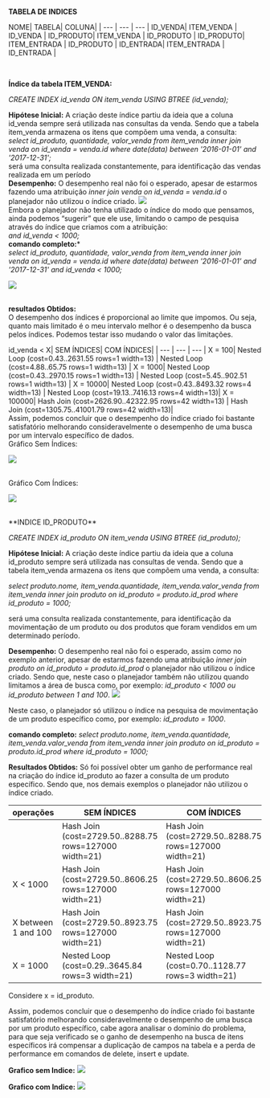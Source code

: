 **TABELA DE INDICES**

NOME| 
 TABELA| 
 COLUNA|
  | --- | --- | --- |
 ID_VENDA| ITEM_VENDA | ID_VENDA |
 ID_PRODUTO| ITEM_VENDA | ID_PRODUTO |
 ID_PRODUTO| ITEM_ENTRADA | ID_PRODUTO |
 ID_ENTRADA| ITEM_ENTRADA | ID_ENTRADA |

<br>
 
 **Índice da tabela ITEM_VENDA:**<br>
  
 *CREATE INDEX id_venda ON item_venda USING
 BTREE (id_venda);*<br>
  
 **Hipótese Inicial:** A criação deste índice partiu da ideia que a coluna id_venda sempre será utilizada nas consultas da venda. Sendo que a tabela item_venda armazena os itens que compõem uma venda, a consulta:
 <br>
 *select id_produto, quantidade, valor_venda
 from item_venda
 inner join venda on id_venda = venda.id
 where date(data) between '2016-01-01' and '2017-12-31';*
 <br>
 será uma consulta realizada constantemente, para identificação das vendas realizada em um período
 <br> 
 **Desempenho:** O desempenho real não foi o esperado, apesar de estarmos fazendo uma atribuição *inner join venda on id_venda = venda.id* o planejador não utilizou o índice criado.
 ![](https://github.com/andrebvitoria/Trabalho-Integrado-5-Periodo/blob/master/Banco%20de%20dados/indices/item_venda_com_indice.png)<br> 
 Embora o planejador não tenha utilizado  o índice do modo que pensamos, ainda podemos “sugerir” que ele use, limitando o campo de pesquisa através do índice que criamos com a atribuição:
  <br>
 *and id_venda < 1000;*
 <br>
 **comando completo:***<br>
 *select id_produto, quantidade, valor_venda
 from item_venda
 inner join venda on id_venda = venda.id
 where date(data) between '2016-01-01' and '2017-12-31' and id_venda < 1000;*
 <br>
 
 ![](https://github.com/andrebvitoria/Trabalho-Integrado-5-Periodo/blob/master/Banco%20de%20dados/indices/item_venda_com_indice_usando.png)
 
 <br>**resultados Obtidos:**<br>
 O desempenho dos índices é proporcional ao limite que impomos.
 Ou seja, quanto mais limitado é o meu intervalo melhor é o desempenho da busca pelos índices. Podemos testar isso mudando o valor das limitações.<br>
  
  
  id_venda < X|
 SEM ÍNDICES|
 COM ÍNDICES|
 | --- | --- | --- |
 X = 100| Nested Loop (cost=0.43..2631.55 rows=1 width=13) | Nested Loop (cost=4.88..65.75 rows=1 width=13) |
 X = 1000| Nested Loop (cost=0.43..2970.15 rows=1 width=13) | Nested Loop (cost=5.45..902.51 rows=1 width=13) |
 X = 10000| Nested Loop (cost=0.43..8493.32 rows=4 width=13) | Nested Loop (cost=19.13..7416.13 rows=4 width=13)|
 X = 100000| Hash Join (cost=2626.90..42322.95 rows=42 width=13) | Hash Join (cost=1305.75..41001.79 rows=42 width=13)|
 <br> 
 Assim, podemos concluir que o desempenho do índice criado foi bastante satisfatório melhorando consideravelmente o desempenho de uma busca por um intervalo específico de dados.<br>
 Gráfico Sem Índices:<br>
 
 ![](https://github.com/andrebvitoria/Trabalho-Integrado-5-Periodo/blob/master/Banco%20de%20dados/indices/item_venda_sem_indice_grafico.png)
 
 <br>
 Gráfico Com Índices:<br>
 
 ![](https://github.com/andrebvitoria/Trabalho-Integrado-5-Periodo/blob/master/Banco%20de%20dados/indices/item_venda_com_indice_grafico.png)
 
 <br>
**INDICE ID_PRODUTO**
 
*CREATE INDEX id_produto ON item_venda USING
BTREE (id_produto);*
 
**Hipótese Inicial:** A criação deste índice partiu da ideia que a coluna id_produto sempre será utilizada nas consultas de venda. Sendo que a tabela item_venda armazena os itens que compõem uma venda, a consulta:


*select produto.nome, item_venda.quantidade, item_venda.valor_venda
from item_venda
inner join produto on id_produto = produto.id_prod
where id_produto = 1000;*
 
será uma consulta realizada constantemente, para identificação da movimentação de um produto ou dos produtos que foram vendidos em um determinado período.
 
**Desempenho:** O desempenho real não foi o esperado, assim como no exemplo anterior, apesar de estarmos fazendo uma atribuição *inner join produto on id_produto = produto.id_prod* o planejador não utilizou o índice criado. Sendo que, neste caso o planejador também não utilizou quando limitamos a área de busca como, por exemplo: *id_produto <   1000 ou id_produto between 1 and 100*. 
![](https://github.com/andrebvitoria/Trabalho-Integrado-5-Periodo/blob/master/Banco%20de%20dados/indices/item_venda_com_indice_id_produto_sem_usar.png)

Neste caso, o planejador só utilizou o índice na pesquisa de movimentação de um produto específico como, por exemplo:
*id_produto =  1000*.  

**comando completo:**
*select produto.nome, item_venda.quantidade, item_venda.valor_venda
from item_venda
inner join produto on id_produto = produto.id_prod
where id_produto = 1000;*
 
 
**Resultados Obtidos:**
Só foi possível obter um ganho de performance real na criação do índice id_produto ao fazer a consulta de um produto específico. Sendo que, nos demais exemplos o planejador não utilizou o índice criado.
 
 
 operações| SEM ÍNDICES| COM ÍNDICES|
 |---|---|---|
 | | Hash Join (cost=2729.50..8288.75 rows=127000 width=21)| Hash Join (cost=2729.50..8288.75 rows=127000 width=21)|
X  < 1000 | Hash Join (cost=2729.50..8606.25 rows=127000 width=21) |Hash Join (cost=2729.50..8606.25 rows=127000 width=21)
X  between 1 and 100 | Hash Join (cost=2729.50..8923.75 rows=127000 width=21) | Hash Join (cost=2729.50..8923.75 rows=127000 width=21)
X = 1000 | Nested Loop (cost=0.29..3645.84 rows=3 width=21) |Nested Loop (cost=0.70..1128.77 rows=3 width=21)

Considere x = id_produto.
 

Assim, podemos concluir que o desempenho do índice criado foi bastante satisfatório melhorando consideravelmente o desempenho de uma busca por um produto específico, cabe agora analisar o domínio do problema, para que seja verificado se o ganho de desempenho na busca de itens específicos irá compensar a duplicação de campos na tabela e a perda de performance em comandos de delete, insert e update.
 
**Grafico sem Indice:**
![](https://github.com/andrebvitoria/Trabalho-Integrado-5-Periodo/blob/master/Banco%20de%20dados/indices/item_venda_sem_indice_id_produto.png)

**Grafico com Indice:**
![](https://github.com/andrebvitoria/Trabalho-Integrado-5-Periodo/blob/master/Banco%20de%20dados/indices/item_venda_com_indice_id_produto.png)


